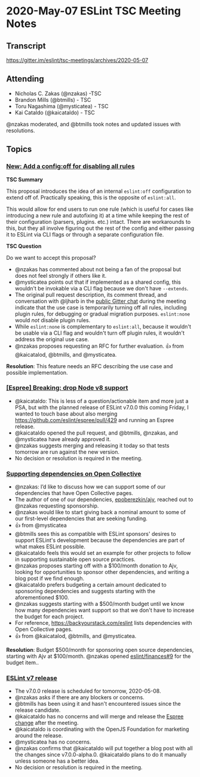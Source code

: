 # 2020-May-07 ESLint TSC Meeting Notes

## Transcript

https://gitter.im/eslint/tsc-meetings/archives/2020-05-07

## Attending

* Nicholas C. Zakas (@nzakas) -TSC
* Brandon Mills (@btmills) - TSC
* Toru Nagashima (@mysticatea) - TSC
* Kai Cataldo (@kaicataldo) - TSC

@nzakas moderated, and @btmills took notes and updated issues with resolutions.

## Topics

### [New: Add a config:off for disabling all rules](https://github.com/eslint/eslint/pull/13079)

**TSC Summary**

This proposal introduces the idea of an internal `eslint:off` configuration to extend off of. Practically speaking, this is the opposite of `eslint:all`. 

This would allow for end users to run one rule (which is useful for cases like introducing a new rule and autofixing it) at a time while keeping the rest of their configuration (parsers, plugins. etc.) intact. There are workarounds to this, but they all involve figuring out the rest of the config and either passing it to ESLint via CLI flags or through a separate configuration file.

**TSC Question**

Do we want to accept this proposal?

* @nzakas has commented about not being a fan of the proposal but does not feel strongly if others like it.
* @mysticatea points out that if implemented as a shared config, this wouldn't be invokable via a CLI flag because we don't have `--extends`.
* The original pull request description, its comment thread, and conversation with @ljharb in the [public Gitter chat](https://gitter.im/eslint/eslint/archives/2020-05-07) during the meeting indicate that the use case is temporarily turning off all rules, including plugin rules, for debugging or gradual migration purposes. `eslint:none` would _not_ disable plugin rules.
* While `eslint:none` is complementary to `eslint:all`, because it wouldn't be usable via a CLI flag and wouldn't turn off plugin rules, it wouldn't address the original use case.
* @nzakas proposes requesting an RFC for further evaluation. :+1: from @kaicatalod, @btmills, and @mysticatea.

**Resolution**: This feature needs an RFC describing the use case and possible implementation.

### [[Espree] Breaking: drop Node v8 support](https://github.com/eslint/espree/pull/429)

* @kaicataldo: This is less of a question/actionable item and more just a PSA, but with the planned release of ESLint v7.0.0 this coming Friday, I wanted to touch base about also merging https://github.com/eslint/espree/pull/429 and running an Espree release.
* @kaicataldo opened the pull request, and @btmills, @nzakas, and @mysticatea have already approved it.
* @nzakas suggests merging and releasing it today so that tests tomorrow are run against the new version.
* No decision or resolution is required in the meeting.

### [Supporting dependencies on Open Collective](https://github.com/eslint/tsc-meetings/issues/175#issuecomment-624958501)

* @nzakas: I’d like to discuss how we can support some of our dependencies that have Open Collective pages.
* The author of one of our dependencies, [epoberezkin/ajv](https://github.com/epoberezkin/ajv), reached out to @nzakas requesting sponsorship.
* @nzakas would like to start giving back a nominal amount to some of our first-level dependencies that are seeking funding.
* :+1: from @mysticatea
* @btmills sees this as compatible with ESLint sponsors' desires to support ESLint's development because the dependencies are part of what makes ESLint possible.
* @kaicataldo feels this would set an example for other projects to follow in supporting sustainable open source practices.
* @nzakas proposes starting off with a $100/month donation to Ajv, looking for opportunities to sponsor other dependencies, and writing a blog post if we find enough.
* @kaicataldo prefers budgeting a certain amount dedicated to sponsoring dependencies and suggests starting with the aforementioned $100.
* @nzakas suggests starting with a $500/month budget until we know how many dependencies want support so that we don't have to increase the budget for each project.
* For reference, https://backyourstack.com/eslint lists dependencies with Open Collective pages.
* :+1: from @kaicatalod, @btmills, and @mysticatea.

**Resolution**: Budget $500/month for sponsoring open source dependencies, starting with Ajv at $100/month. @nzakas opened [eslint/finances#9](https://github.com/eslint/finances/issues/9) for the budget item..

### [ESLint v7 release](https://github.com/eslint/eslint/issues/13224)

* The v7.0.0 release is scheduled for tomorrow, 2020-05-08.
* @nzakas asks if there are any blockers or concerns.
* @btmills has been using it and hasn't encountered issues since the release candidate.
* @kaicataldo has no concerns and will merge and release the [Espree change](https://github.com/eslint/espree/pull/429) after the meeting.
* @kaicataldo is coordinating with the OpenJS Foundation for marketing around the release.
* @mysticatea has no concerns.
* @nzakas confirms that @kaicataldo will put together a blog post with all the changes since v7.0.0-alpha.0. @kaicataldo plans to do it manually unless someone has a better idea.
* No decision or resolution is required in the meeting.
